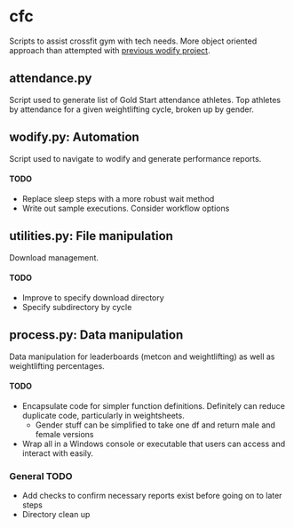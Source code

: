 # cfc
Scripts to assist crossfit gym with tech needs. More object oriented approach than attempted with [previous wodify project]( https://github.com/channiemills/Wodify).

## attendance.py

Script used to generate list of Gold Start attendance athletes. 
Top athletes by attendance for a given weightlifting cycle, broken up by gender.

## wodify.py: Automation

Script used to navigate to wodify and generate performance reports.

#### TODO
- Replace sleep steps with a more robust wait method
- Write out sample executions. Consider workflow options

## utilities.py: File manipulation

Download management.

#### TODO
- Improve to specify download directory
- Specify subdirectory by cycle

## process.py: Data manipulation

 Data manipulation for leaderboards (metcon and weightlifting) as well as weightlifting percentages.

#### TODO
- Encapsulate code for simpler function definitions. Definitely can reduce duplicate code, particularly in weightsheets.
  - Gender stuff can be simplified to take one df and return male and female versions
- Wrap all in a Windows console or executable that users can access and interact with easily. 


### General TODO
- Add checks to confirm necessary reports exist before going on to later steps
- Directory clean up